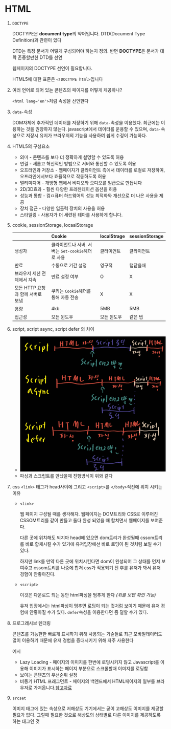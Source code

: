 # HTML

1. `DOCTYPE`

   DOCTYPE은 **document type**의 약어입니다. DTD(Document Type Definition)과 관련이 있다

   DTD는 특정 문서가 어떻게 구성되어야 하는지 정의. 반면 **DOCTYPE**은 문서가 대략 존중할만한 DTD를 선언

   웹페이지의 DOCTYPE 선언이 필요합니다.

   HTML5에 대한 표준은 `<!DOCTYPE html>`입니다

2. 여러 언어로 되어 있는 콘텐츠의 페이지를 어떻게 제공하나?

   `<html lang='en'>`처럼 속성을 선언한다

3. `data-`속성

   DOM자체에 추가적인 데이터를 저장하기 위해 `data-`속성을 이용했다. 최근에는 이용하는 것을 권장하지 않는다. javascript에서 데이터를 운용할 수 있으며, `data-`속성으로 저장시 유저가 브라우저의 기능을 사용하여 쉽게 수정이 가능하다.

4. HTML5의 구성요소

   - 의미 - 콘텐츠를 보다 더 정확하게 설명할 수 있도록 허용
   - 연결 - 새롭고 혁신적인 방법으로 서버와 통신할 수 있도록 허용
   - 오프라인과 저장소 - 웹페이지가 클라이언트 측에서 데이터를 로컬로 저장하여, 오프라인에서보다 효율적으로 작동하도록 허용
   - 멀티미디어 - 개방형 웹에서 비디오와 오디오를 일급으로 만듭니다
   - 2D/3D효과 - 훨씬 다양한 프레젠테이션 옵션을 허용
   - 성능과 통합 - 컴ㅁ퓨터 하드웨어의 성능 최적화와 개선으로 더 나은 사용을 제공
   - 장치 접근 - 다양한 입출력 장치의 사용을 허용
   - 스타일링 - 사용자가 더 세련된 테마를 사용하게 합니다.

5. cookie, sessionStorage, locaalStorage

   |                                   | Cookie                                            | localStrage | sessionStorage |
   | --------------------------------- | ------------------------------------------------- | ----------- | -------------- |
   | 생성자                            | 클라이언트나 서버. 서버는 `Set-cookie`헤더로 사용 | 클라이언트  | 클라이언트     |
   | 만료                              | 수동으로 기간 설정                                | 영구적      | 탭닫을때       |
   | 브라우저 세션 전체에서 지속       | 만료 설정 여부                                    | O           | X              |
   | 모든 HTTP 요청과 함께 서버로 보냄 | 쿠키는 `Cookie`헤더를 통해 자동 전송              | X           | X              |
   | 용량                              | 4kb                                               | 5MB         | 5MB            |
   | 접근성                            | 모든 윈도우                                       | 모든 윈도우 | 같은 탭        |

6. script, script async, script defer 의 차이

   - ![](Script.jpg)
   - 파싱과 스크립트를 만났을때 진행방식이 위와 같다

7. css `<link>` 태그가 head사이에 그리고 `<script>`를 `</body>`직전에 위치 시키는 이유

   - `<link>`

     웹 페이지 구성될 때를 생각해자. 웹페이지는 DOM트리와 CSS로 이루어진 CSSOM트리를 같이 만들고 둘다 완성 되었을 때 합치면서 웹페이지를 보여준다. 

     다른 곳에 위치해도 되지마 head에 있으면 dom트리가 완성될때 cssom트리를 바로 합체시킬 수가 있기에 유저입장에선 바로 로딩이 된 것처럼 보일 수가 있다. 

     하지만 link를 만약 다른 곳에 위치시킨다면 dom이 완성되어 그 상태를 먼저 보여주고 cssom트리를 나중에 합쳐 css가 적용되기 전 후를 유저가 봐서 유저 경험이 안좋아진다.

   - `<script>`

     이것은 다운로드 되는 동안 html파싱을 멈추게 한다 *(위를 보면 확인 가능)*

     유저 입장에서는 html파싱이 멈추면 로딩이 되는 것처럼 보이기 때문에 유저 경험에 안좋아질 수가 있다. `defer`속성을 이용한다면 좀 덜할 수가 있다.

8. 프로그레시브 렌더링

   콘텐츠를 가능한한 빠르게 표시하기 위해 사용되는 기술들로 최근 모바일데이터도 많이 이용하기 때문에 유저 경험을 증대시키기 위해 자주 사용한다

   예시

   - Lazy Loading - 페이지의 이미지를 한번에 로딩시키지 않고 Javascript를 이용해 이미지가 표시하는 페이지 부분으로 스크롤할때 이미지를 로딩함
   - 보이는 콘텐츠의 우선순위 설정
   - 비동기 HTML 프래그먼트 - 페이지의 백엔드에서 HTML페이지의 일부를 브라우저로 가져옵니다.[참고자료](https://tech.ebayinc.com/engineering/async-fragments-rediscovering-progressive-html-rendering-with-marko/)

9. `srcset`

   이미지 태그에 있는 속성으로 저해상도 기기에서는 굳이 고해상도 이미지를 제공할 필요가 없다. 그럴때 필요한 것으로 해상도의 상태별로 다른 이미지를 제공하도록 하는 태그인 것